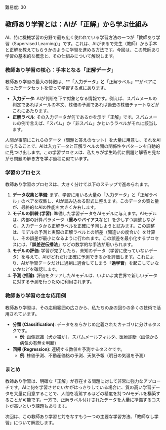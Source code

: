難易度: 30

## 教師あり学習とは：AIが「正解」から学ぶ仕組み

AI、特に機械学習の分野で最も広く使われている学習方法の一つが「教師あり学習（Supervised Learning）」です。これは、AIがまるで先生（教師）から手本と正解を教えてもらうかのように学習を進める方法です。今回は、この教師あり学習の基本的な概念と、その仕組みについて解説します。

### 教師あり学習の核心：手本となる「正解データ」

教師あり学習の最大の特徴は、**「入力データ」**と**「正解ラベル」**がペアになったデータセットを使って学習する点にあります。

- **入力データ**: AIが判断を下す対象となる情報です。例えば、スパムメールの判定であればメールの本文、株価の予測であれば過去の株価チャートなどがこれにあたります。
- **正解ラベル**: その入力データが何であるかを示す「正解」です。スパムメールの例で言えば、「スパム」か「非スパム」かというラベルがそれに該当します。

人間が事前にこれらのデータ（問題と答えのセット）を大量に用意し、それをAIに与えることで、AIは入力データと正解ラベルの間の関係性やパターンを自動的に見つけ出します。この学習プロセスは、私たちが学生時代に例題と解答を見ながら問題の解き方を学ぶ過程に似ています。

### 学習のプロセス

教師あり学習のプロセスは、大きく分けて以下のステップで進められます。

1.  **データ収集と準備**: まず、学習に用いる大量の「入力データ」と「正解ラベル」のペアを収集し、AIが読み込める形式に整えます。このデータの質と量が、最終的なAIの性能を大きく左右します。
2.  **モデルの訓練 (学習)**: 準備した学習データをAIモデルに与えます。AIモデルは、内部の計算パラメータ（**重み**や**バイアス**など）を少しずつ調整しながら、入力データから正解ラベルを正確に予測しようと試みます。この調整は、モデルの予測と実際の正解ラベルとの誤差（間違いの度合い）を計算し、その誤差が最小になるように行われます。この誤差を最小化するプロセスには、「**誤差逆伝播法**」などの数学的な手法が用いられます。
3.  **モデルの評価**: 学習が完了したら、未知のデータ（学習に使っていないデータ）を与えて、AIがどれだけ正確に予測できるかを評価します。これにより、AIが学習データだけに過剰に適合してしまう「**過学習**」を起こしていないかなどを確認します。
4.  **予測 (推論)**: 評価をクリアしたAIモデルは、いよいよ実世界で新しいデータに対する予測を行うために利用されます。

### 教師あり学習の主な応用例

教師あり学習は、その応用範囲の広さから、私たちの身の回りの多くの技術で活用されています。

- **分類 (Classification)**: データをあらかじめ定義されたカテゴリに分けるタスクです。
    - **例**: 画像認識（犬か猫か）、スパムメールフィルタ、医療診断（画像から病気の有無を判断）
- **回帰 (Regression)**: 連続する数値を予測するタスクです。
    - **例**: 株価予測、不動産価格の予測、天気予報（明日の気温を予測）

### まとめ

教師あり学習は、明確な「正解」が存在する問題に対して非常に強力なアプローチです。AIに何を学習させたいかがはっきりしている場合に、質の高い学習データを大量に用意することで、人間を凌駕するほどの精度を持つAIモデルを構築することが可能です。一方で、正解ラベル付けされたデータを大量に準備するコストが高いという課題もあります。

次回は、この教師あり学習と対をなすもう一つの主要な学習方法、「教師なし学習」について解説します。
